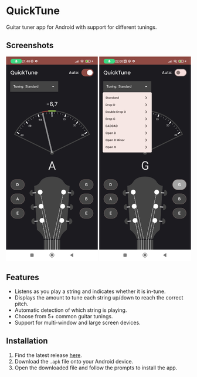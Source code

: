 # QuickTune

Guitar tuner app for Android with support for different tunings.

## Screenshots

<img src="screenshots/tuner_screen_1.jpg" width="250">  <img src="screenshots/tuner_screen_2.jpg" width="250"> 

## Features

- Listens as you play a string and indicates whether it is in-tune.
- Displays the amount to tune each string up/down to reach the correct pitch.
- Automatic detection of which string is playing.
- Choose from 5+ common guitar tunings.
- Support for multi-window and large screen devices.

## Installation

1. Find the latest release [here](https://github.com/tower0000/QuickTune/releases/tag/v1.0.0).
2. Download the `.apk` file onto your Android device.
3. Open the downloaded file and follow the prompts to install the app.

